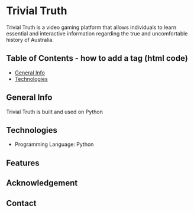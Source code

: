 # Trivial Truth
Trivial Truth is a video gaming platform that allows individuals to learn essential and interactive information regarding the true and uncomfortable history of Australia.
## Table of Contents - how to add a tag (html code)
* [General Info](#general-info)
* [Technologies](#technologies)
## General Info  
Trivial Truth is built and used on Python
## Technologies 
- Programming Language: Python
## Features 
## Acknowledgement 
## Contact 
